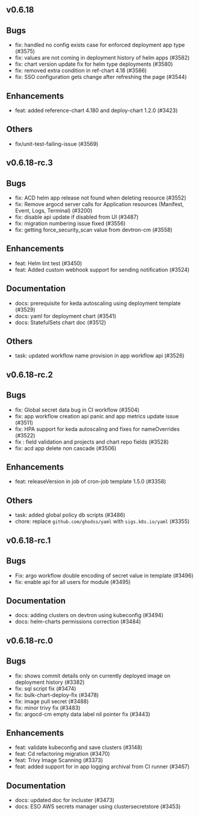 ## v0.6.18



## Bugs
- fix: handled no config exists case for enforced deployment app type (#3575)
- fix: values are not coming in deployment history of helm apps (#3582)
- fix: chart version update fix for helm type deployments (#3580)
- fix: removed extra condition in ref-chart 4.18 (#3586)
- fix: SSO configuration gets change after refreshing the page (#3544)
## Enhancements
- feat: added reference-chart 4.180 and deploy-chart 1.2.0 (#3423)
## Others
- fix/unit-test-failing-issue (#3569)


## v0.6.18-rc.3




## Bugs
- fix: ACD helm app release not found when deleting resource (#3552)
- fix: Remove argocd server calls for Application resources (Manifest, Event, Logs, Terminal) (#3200)
- fix: disable api update if disabled from UI (#3487)
- fix: migration numbering issue fixed (#3556)
- fix: getting force_security_scan value from devtron-cm (#3558)
## Enhancements
- feat: Helm lint test (#3450)
- feat: Added custom webhook support for sending notification (#3524)
## Documentation
- docs: prerequisite for keda autoscaling using deployment template (#3529)
- docs: yaml for deployment chart (#3541)
- docs: StatefulSets chart doc (#3512)
## Others
- task: updated workflow name provision in app workflow api (#3526)


## v0.6.18-rc.2




## Bugs
- fix: Global secret data bug in CI workflow (#3504)
- fix: app workflow creation api panic and app metrics update issue (#3511)
- fix: HPA support for keda autoscaling and fixes for nameOverrides (#3522)
- fix : field validation and projects and chart repo fields (#3528)
- fix: acd app delete non cascade (#3506)
## Enhancements
- feat: releaseVersion in job of cron-job template 1.5.0 (#3358)
## Others
- task: added global policy db scripts (#3486)
- chore: replace `github.com/ghodss/yaml` with `sigs.k8s.io/yaml` (#3355)


## v0.6.18-rc.1



## Bugs
- Fix: argo workflow double encoding of secret value in template (#3496)
- fix: enable api for all users for module (#3495)
## Documentation
- docs: adding clusters on devtron using kubeconfig (#3494)
- docs: helm-charts permissions correction (#3484)


## v0.6.18-rc.0

## Bugs
- fix: shows commit details only on currently deployed image on deployment history (#3382)
- fix: sql script fix (#3474)
- fix: bulk-chart-deploy-fix (#3478)
- fix: image pull secret (#3488)
- fix: minor trivy fix (#3483)
- fix: argocd-cm empty data label nil pointer fix (#3443)
## Enhancements
- feat: validate kubeconfig and save clusters (#3148)
- feat: Cd refactoring migration (#3470)
- feat: Trivy Image Scanning (#3373)
- feat: added support for in app logging archival from CI runner (#3467)
## Documentation
- docs: updated doc for incluster (#3473)
- docs: ESO AWS secrets manager using clustersecretstore (#3453)
